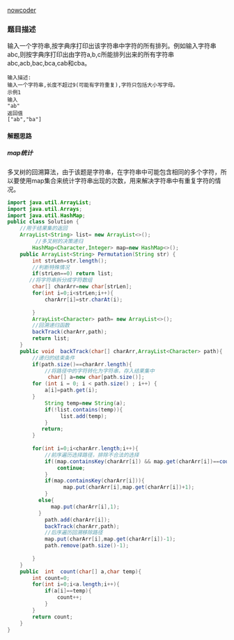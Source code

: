 [nowcoder](https://www.nowcoder.com/practice/fe6b651b66ae47d7acce78ffdd9a96c7?tpId=13&&tqId=11180&rp=1&ru=/ta/coding-interviews&qru=/ta/coding-interviews/question-ranking)

### 题目描述

输入一个字符串,按字典序打印出该字符串中字符的所有排列。例如输入字符串abc,则按字典序打印出由字符a,b,c所能排列出来的所有字符串abc,acb,bac,bca,cab和cba。

```
输入描述:
输入一个字符串,长度不超过9(可能有字符重复),字符只包括大小写字母。
示例1
输入
"ab"
返回值
["ab","ba"]
```

#### 解题思路

##### map统计

多叉树的回溯算法，由于该题是字符串，在字符串中可能包含相同的多个字符，所以要使用map集合来统计字符串出现的次数，用来解决字符串中有重复字符的情况。

```java
import java.util.ArrayList;
import java.util.Arrays;
import java.util.HashMap;
public class Solution {
    //用于结果集的返回
    ArrayList<String> list= new ArrayList<>();
         //多叉树的决策递归
        HashMap<Character,Integer> map=new HashMap<>();
    public ArrayList<String> Permutation(String str) {
        int strLen=str.length();
        //判断特殊情况
        if(strLen==0) return list;
       //将字符串拆分成字符数组
        char[] charArr=new char[strLen];
        for(int i=0;i<strLen;i++){
            charArr[i]=str.charAt(i);
            
        }
        ArrayList<Character> path= new ArrayList<>();
        //回溯递归函数
        backTrack(charArr,path);
        return list;
    }
    public void  backTrack(char[] charArr,ArrayList<Character> path){
        //递归的结束条件
        if(path.size()==charArr.length){
            //将路径中的字符转化为字符串，存入结果集中
             char[] a=new char[path.size()];
        for (int i = 0; i < path.size() ; i++) {
            a[i]=path.get(i);
        }
            String temp=new String(a);
            if(!list.contains(temp)){
                 list.add(temp);
            }
           return;
        }
    
        for(int i=0;i<charArr.length;i++){
            //前序遍历选择路径，排除不合法的选择
            if((map.containsKey(charArr[i]) && map.get(charArr[i])==count(charArr,charArr[i]))){
                continue;
            }
            if(map.containsKey(charArr[i])){
                  map.put(charArr[i],map.get(charArr[i])+1);
            }
          else{
              map.put(charArr[i],1);
          }
            path.add(charArr[i]);
            backTrack(charArr,path);
            //后序遍历回溯移除路径
            map.put(charArr[i],map.get(charArr[i])-1);
            path.remove(path.size()-1);
            
        }
    }
    public  int  count(char[] a,char temp){
        int count=0;
        for(int i=0;i<a.length;i++){
            if(a[i]==temp){
                count++;
            }
        }
        return count;
    }
}
```

